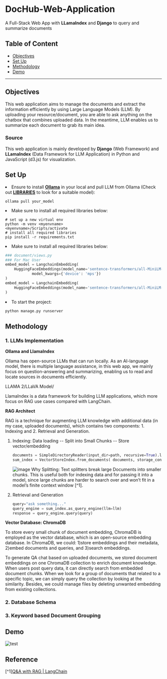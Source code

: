 # DocHub-Web-Application
A Full-Stack Web App with **LLamaIndex** and **Django** to query and summarize documents

## Table of Content
- [Objectives](#Objectives)
- [Set Up](#Set-Up)
- [Methodology](#Methodology)
- [Demo](#Demo)
---

## Objectives

This web application aims to manage the documents and extract the information efficiently by using Large Language Models (LLM). By uploading your resource/document, you are able to ask anything on the chatbox that combines uploaded data. In the meantime, LLM enables us to summarize each document to grab its main idea.

### Source

This web application is mainly developed by <b>Django</b> (Web Framework) and <b>LLamaIndex</b> (Data Framework for LLM Application) in Python and JavaScript (d3.js) for visualization.

## Set Up

<li>Ensure to install <a href="https://ollama.com/"><b>Ollama</b></a> in your local and pull LLM from Ollama (Check out <a href="https://ollama.com/library"><b>LIBRARIES</b></a> to look for a suitable model):</li>

```ollama
ollama pull your_model
```

<li>Make sure to install all required libraries below: </li>

```shell
# set up a new virtual env
python -m venv <myenvname>
<myenvname>/Scripts/activate
# install all required libraries
pip install -r requirements.txt
```

<li>Make sure to install all required libraries below: </li>

```python
### document/views.py
### For Mac User
embed_model = LangchainEmbedding(
    HuggingFaceEmbeddings(model_name='sentence-transformers/all-MiniLM-L6-v2',
            model_kwargs={'device': 'mps'})
)
embed_model = LangchainEmbedding(
    HuggingFaceEmbeddings(model_name='sentence-transformers/all-MiniLM-L6-v2')
)
```

<li>To start the project:</li>

```python
python manage.py runserver
```

## Methodology
### 1. LLMs Implementation

**Ollama and LlamaIndex**

Ollama has open-source LLMs that can run locally. As an AI-language model, there is multiple language assistance, in this web app, we mainly focus on question-answering and summarizing, enabling us to read and locate sources in documents efficiently. 

LLAMA 2/LLaVA Model/

LlamaIndex is a data framework for building LLM applications, which more focus on RAG use cases compared with LangChain.

**RAG Architect**

RAG is a technique for augmenting LLM knowledge with additional data (in my case, uploaded documents), which contains two components: 1. Indexing and 2. Retrieval and Generation.

1. Indexing: Data loading -- Split into Small Chunks -- Store vector/embedding

    ```python
    documents = SimpleDirectoryReader(input_dir=path, recursive=True).load_data() #loading data and splitting
    sum_index = VectorStoreIndex.from_documents( documents, storage_context=storage_context, embed_model=embed_model) #storing vector
    ```

    ![image](https://github.com/JoyceYin/DocHub-Web-App-with-Django-and-LlamaIndex/assets/65861783/b164b8ed-d28d-4c7a-84c8-07d42cd324d0)
    Why Splitting: Text splitters break large Documents into smaller chunks. This is useful both for indexing data and for passing it into a model, since large chunks are harder to search over and won’t fit in a model’s finite context window [^1].

2. Retrieval and Generation
   
    ```python
    query="ask something..."
    query_engine = sum_index.as_query_engine(llm=llm)
    response = query_engine.query(query)
    ```

**Vector Database: ChromaDB**

To store every small chunk of document embedding, ChromaDB is employed as the vector database, which is an open-source embedding database. In ChromaDB, we could: 1)store embeddings and their metadata, 2)embed documents and queries, and 3)search embeddings.

To generate QA chat based on uploaded documents, we stored document embeddings on one ChromaDB collection to enrich document knowledge. When users post query data, it can directly search from embedded document chunks. When we look for a group of documents that related to a specific topic, we can simply query the collection by looking at the similarity. Besides, we could manage files by deleting unwanted embedding from existing collections. 

### 2. Database Schema

### 3. Keyword based Document Grouping

## Demo

![test](https://github.com/JoyceYin/DocHub-Web-Application/assets/65861783/556a7f0d-a0f1-4101-aac2-a6e920a5e125)

## Reference

[^1][Q&A with RAG | LangChain](https://python.langchain.com/docs/use_cases/question_answering/#rag-architecture) 
